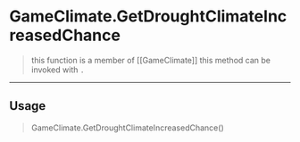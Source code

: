# GameClimate.GetDroughtClimateIncreasedChance
> this function is a member of [[GameClimate]]
> this method can be invoked with `.`
-----
## Usage
> GameClimate.GetDroughtClimateIncreasedChance()
